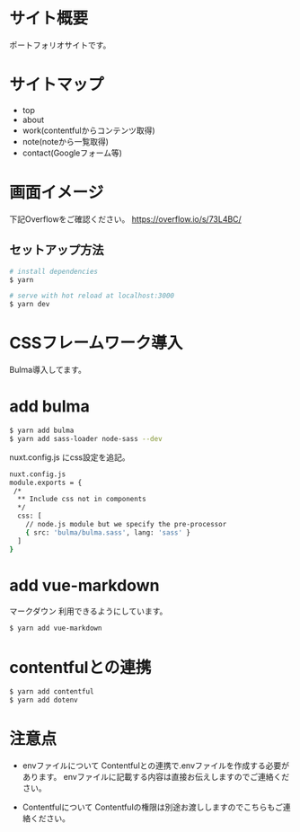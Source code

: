 # サイト概要
ポートフォリオサイトです。

# サイトマップ
- top
- about
- work(contentfulからコンテンツ取得)
- note(noteから一覧取得)
- contact(Googleフォーム等)

# 画面イメージ
下記Overflowをご確認ください。
https://overflow.io/s/73L4BC/


## セットアップ方法

``` bash
# install dependencies
$ yarn

# serve with hot reload at localhost:3000
$ yarn dev
```

# CSSフレームワーク導入
Bulma導入してます。

# add bulma
``` bash
$ yarn add bulma
$ yarn add sass-loader node-sass --dev
```

nuxt.config.js にcss設定を追記。

``` bash
nuxt.config.js
module.exports = {
 /*
  ** Include css not in components
  */
  css: [
    // node.js module but we specify the pre-processor
    { src: 'bulma/bulma.sass', lang: 'sass' }
  ]
}
```

# add vue-markdown
マークダウン 利用できるようにしています。 
``` bash
$ yarn add vue-markdown
```

# contentfulとの連携
``` bash
$ yarn add contentful
$ yarn add dotenv
```

# 注意点
- envファイルについて
Contentfulとの連携で.envファイルを作成する必要があります。
envファイルに記載する内容は直接お伝えしますのでご連絡ください。

- Contentfulについて
Contentfulの権限は別途お渡ししますのでこちらもご連絡ください。
